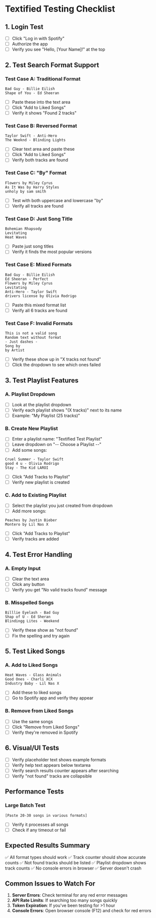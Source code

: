 # Textified Testing Checklist

## 1. Login Test
- [ ] Click "Log in with Spotify"
- [ ] Authorize the app
- [ ] Verify you see "Hello, [Your Name]!" at the top

## 2. Test Search Format Support

### Test Case A: Traditional Format
```
Bad Guy - Billie Eilish
Shape of You - Ed Sheeran
```
- [ ] Paste these into the text area
- [ ] Click "Add to Liked Songs"
- [ ] Verify it shows "Found 2 tracks"

### Test Case B: Reversed Format
```
Taylor Swift - Anti-Hero
The Weeknd - Blinding Lights
```
- [ ] Clear text area and paste these
- [ ] Click "Add to Liked Songs"
- [ ] Verify both tracks are found

### Test Case C: "By" Format
```
Flowers by Miley Cyrus
As It Was by Harry Styles
unholy by sam smith
```
- [ ] Test with both uppercase and lowercase "by"
- [ ] Verify all tracks are found

### Test Case D: Just Song Title
```
Bohemian Rhapsody
Levitating
Heat Waves
```
- [ ] Paste just song titles
- [ ] Verify it finds the most popular versions

### Test Case E: Mixed Formats
```
Bad Guy - Billie Eilish
Ed Sheeran - Perfect
Flowers by Miley Cyrus
Levitating
Anti-Hero - Taylor Swift
drivers license by Olivia Rodrigo
```
- [ ] Paste this mixed format list
- [ ] Verify all 6 tracks are found

### Test Case F: Invalid Formats
```
This is not a valid song
Random text without format
- Just dashes -
Song by
by Artist
```
- [ ] Verify these show up in "X tracks not found"
- [ ] Click the dropdown to see which ones failed

## 3. Test Playlist Features

### A. Playlist Dropdown
- [ ] Look at the playlist dropdown
- [ ] Verify each playlist shows "(X tracks)" next to its name
- [ ] Example: "My Playlist (25 tracks)"

### B. Create New Playlist
- [ ] Enter a playlist name: "Textified Test Playlist"
- [ ] Leave dropdown on "-- Choose a Playlist --"
- [ ] Add some songs:
```
Cruel Summer - Taylor Swift
good 4 u - Olivia Rodrigo
Stay - The Kid LAROI
```
- [ ] Click "Add Tracks to Playlist"
- [ ] Verify new playlist is created

### C. Add to Existing Playlist
- [ ] Select the playlist you just created from dropdown
- [ ] Add more songs:
```
Peaches by Justin Bieber
Montero by Lil Nas X
```
- [ ] Click "Add Tracks to Playlist"
- [ ] Verify tracks are added

## 4. Test Error Handling

### A. Empty Input
- [ ] Clear the text area
- [ ] Click any button
- [ ] Verify you get "No valid tracks found" message

### B. Misspelled Songs
```
Billlie Eyelash - Bad Guy
Shap of U - Ed Sheran
Blindingg Lites - Weekend
```
- [ ] Verify these show as "not found"
- [ ] Fix the spelling and try again

## 5. Test Liked Songs

### A. Add to Liked Songs
```
Heat Waves - Glass Animals
Good Ones - Charli XCX
Industry Baby - Lil Nas X
```
- [ ] Add these to liked songs
- [ ] Go to Spotify app and verify they appear

### B. Remove from Liked Songs
- [ ] Use the same songs
- [ ] Click "Remove from Liked Songs"
- [ ] Verify they're removed in Spotify

## 6. Visual/UI Tests

- [ ] Verify placeholder text shows example formats
- [ ] Verify help text appears below textarea
- [ ] Verify search results counter appears after searching
- [ ] Verify "not found" tracks are collapsible

## Performance Tests

### Large Batch Test
```
[Paste 20-30 songs in various formats]
```
- [ ] Verify it processes all songs
- [ ] Check if any timeout or fail

## Expected Results Summary

✅ All format types should work
✅ Track counter should show accurate counts
✅ Not found tracks should be listed
✅ Playlist dropdown shows track counts
✅ No console errors in browser
✅ Server doesn't crash

## Common Issues to Watch For

1. **Server Errors**: Check terminal for any red error messages
2. **API Rate Limits**: If searching too many songs quickly
3. **Token Expiration**: If you've been testing for >1 hour
4. **Console Errors**: Open browser console (F12) and check for red errors
